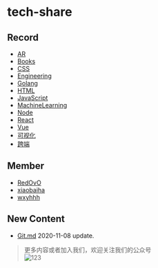 # tech-share

## Record

* [AR](https://github.com/fff455/tech-share/tree/master/AR)
* [Books](https://github.com/fff455/tech-share/tree/master/Books)
* [CSS](https://github.com/fff455/tech-share/tree/master/CSS)
* [Engineering](https://github.com/fff455/tech-share/tree/master/Engineering)
* [Golang](https://github.com/fff455/tech-share/tree/master/Golang)
* [HTML](https://github.com/fff455/tech-share/tree/master/HTML)
* [JavaScript](https://github.com/fff455/tech-share/tree/master/JavaScript)
* [MachineLearning](https://github.com/fff455/tech-share/tree/master/MachineLearning)
* [Node](https://github.com/fff455/tech-share/tree/master/Node)
* [React](https://github.com/fff455/tech-share/tree/master/React)
* [Vue](https://github.com/fff455/tech-share/tree/master/Vue)
* [可视化](https://github.com/fff455/tech-share/tree/master/可视化)
* [跨端](https://github.com/fff455/tech-share/tree/master/跨端)

## Member

* [RedOvO](https://github.com/RedOvO)
* [xiaobaiha](https://github.com/xiaobaiha)
* [wxyhhh](https://github.com/wxyhhh)

## New Content

* [Git.md](https://github.com/fff455/tech-share/tree/master/Engineering/Git.md) 2020-11-08 update.

> 更多内容或者加入我们，欢迎关注我们的公众号  
> ![123](.gitbook/assets/gzh.png)


